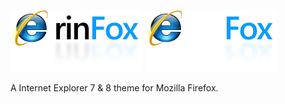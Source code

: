 ![rinFox Logo](images/logo_dark.png#gh-light-mode-only)
![rinFox Logo](images/logo_light.png#gh-dark-mode-only)

A Internet Explorer 7 & 8 theme for Mozilla Firefox.